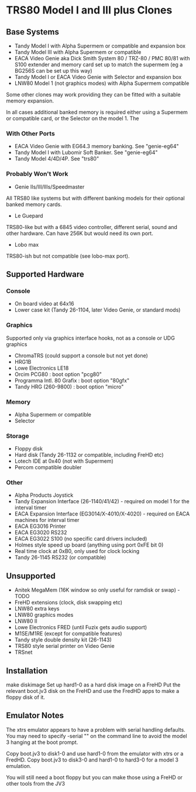 # TRS80 Model I and III plus Clones

## Base Systems

- Tandy Model I with Alpha Supermem or compatible and expansion box
- Tandy Model III with Alpha Supermem or compatible
- EACA Video Genie aka Dick Smith System 80 / TRZ-80 / PMC 80/81 with S100 extender and memory card set up to match the supermem (eg a BG256S can be set up this way)
- Tandy Model I or EACA Video Genie  with Selector and expansion box
- LNW80 Model 1 (not graphics modes) with Alpha Supermem compatible

Some other clones may work providing they can be fitted with a suitable
memory expansion.

In all cases additional banked memory is required either using a Supermem or
compatible card, or the Selector on the model 1. The

### With Other Ports

- EACA Video Genie with EG64.3 memory banking. See "genie-eg64"
- Tandy Model I with Lubomir Soft Banker. See "genie-eg64"
- Tandy Model 4/4D/4P. See "trs80"

### Probably Won't Work

- Genie IIs/III/IIIs/Speedmaster

All TRS80 like systems but with different banking models for their optional
banked memory cards.

- Le Guepard

TRS80-like but with a 6845 video controller, different serial, sound and
other hardware. Can have 256K but would need its own port.

- Lobo max

TRS80-ish but not compatible (see lobo-max port).

## Supported Hardware

### Console

- On board video at 64x16
- Lower case kit (Tandy 26-1104, later Video Genie, or standard mods)

### Graphics

Supported only via graphics interface hooks, not as a console or UDG
graphics

- ChromaTRS (could support a console but not yet done)
- HRG1B
- Lowe Electronics LE18
- Orcim PCG80 : boot option "pcg80"
- Programma Intl. 80 Grafix : boot option "80gfx"
- Tandy HRG (260-9800) : boot option "micro"

### Memory
- Alpha Supermem or compatible
- Selector

### Storage
- Floppy disk
- Hard disk (Tandy 26-1132 or compatible, including FreHD etc)
- Lotech IDE at 0x40 (not with Supermem)
- Percom compatible doubler

### Other
- Alpha Products Joystick
- Tandy Expansion Interface (26-1140/41/42) - required on model 1 for the interval timer
- EACA Expansion Interface (EG3014/X-4010/X-4020) - required on EACA machines for interval timer
- EACA EG3016 Printer
- EACA EG3020 RS232
- EACA EG3022 S100 (no specific card drivers included)
- Holmes style speed up board (anything using port 0xFE bit 0)
- Real time clock at 0xB0, only used for clock locking
- Tandy 26-1145 RS232 (or compatible)

## Unsupported
- Anitek MegaMem (16K window so only useful for ramdisk or swap) - TODO
- FreHD extensions (clock, disk swapping etc)
- LNW80 extra keys
- LNW80 graphics modes
- LNW80 II
- Lowe Electronics FRED (until Fuzix gets audio support)
- M1SE/M1RE (except for compatible features)
- Tandy style double density kit (26-1143)
- TRS80 style serial printer on Video Genie
- TRSnet

## Installation

make diskimage
Set up hard1-0 as a hard disk image on a FreHD
Put the relevant boot.jv3 disk on the FreHD and use the FredHD apps to make
a floppy disk of it.

## Emulator Notes

The xtrs emulator appears to have a problem with serial handling defaults.
You may need to specify -serial "" on the command line to avoid the model 3
hanging at the boot prompt.

Copy boot.jv3 to disk1-0 and use hard1-0 from the emulator with xtrs or a
FredHD. Copy boot.jv3 to disk3-0 and hard1-0 to hard3-0 for a model 3
emulation.

You will still need a boot floppy but you can make those using a FreHD or
other tools from the JV3
